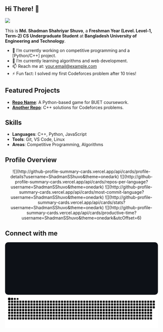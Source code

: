 ## Hi There! 👋
![](https://komarev.com/ghpvc/?username=ShadmanSShuvo&color=brightgreen)

This is **Md. Shadman Shahriyar Shuvo**, a **Freshman Year (Level. Level-1, Term-2) CS Undergraduate Student** at **Bangladesh University of Engineering and Technology**.

- 🔭 I’m currently working on competitive programming and a [Python/C++] project.
- 🌱 I’m currently learning algorithms and web development.
- 📫 Reach me at: [your.email@example.com](mailto:your.email@example.com)
- ⚡ Fun fact: I solved my first Codeforces problem after 10 tries!

## Featured Projects
- **[Repo Name](https://github.com/ShadmanSShuvo/repo-name)**: A Python-based game for BUET coursework.
- **[Another Repo](https://github.com/ShadmanSShuvo/another-repo)**: C++ solutions for Codeforces problems.

## Skills
- **Languages**: C++, Python, JavaScript
- **Tools**: Git, VS Code, Linux
- **Areas**: Competitive Programming, Algorithms

## Profile Overview
<div align="center">
![](http://github-profile-summary-cards.vercel.app/api/cards/profile-details?username=ShadmanSShuvo&theme=onedark)
![](http://github-profile-summary-cards.vercel.app/api/cards/repos-per-language?username=ShadmanSShuvo&theme=onedark) ![](http://github-profile-summary-cards.vercel.app/api/cards/most-commit-language?username=ShadmanSShuvo&theme=onedark)
![](http://github-profile-summary-cards.vercel.app/api/cards/stats?username=ShadmanSShuvo&theme=onedark) ![](http://github-profile-summary-cards.vercel.app/api/cards/productive-time?username=ShadmanSShuvo&theme=onedark&utcOffset=6)
</div>

## Connect with me
<div align="left" style="background-color: #0d1117; padding: 10px; border-radius: 10px;">
  <a href="https://github.com/ShadmanSShuvo" target="_blank" style="margin-right: 10px;">
    <svg ...> <!-- Keep your existing SVG icons -->
  </a>
  <!-- Other social links -->
</div>

<picture>
  <source media="(prefers-color-scheme: dark)" srcset="https://raw.githubusercontent.com/ShadmanSShuvo/ShadmanSShuvo/output/github-snake-dark.svg" />
  <source media="(prefers-color-scheme: light)" srcset="https://raw.githubusercontent.com/ShadmanSShuvo/ShadmanSShuvo/output/github-snake.svg" />
  <img alt="github-snake" src="https://raw.githubusercontent.com/ShadmanSShuvo/ShadmanSShuvo/output/github-snake.svg" />
</picture>

[website]: https://github.com/ShadmanSShuvo
[facebook]: https://www.facebook.com/ShadmanSShuvo
[codeforces]: https://codeforces.com/profile/ShadmanSShuvo
[linkedin]: https://www.linkedin.com/in/sdmnsvo/